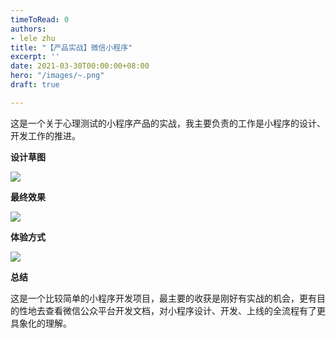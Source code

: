 ```yaml
---
timeToRead: 0
authors:
- lele zhu
title: "【产品实战】微信小程序"
excerpt: ''
date: 2021-03-30T00:00:00+08:00
hero: "/images/~.png"
draft: true

---
```

这是一个关于心理测试的小程序产品的实战，我主要负责的工作是小程序的设计、开发工作的推进。

**设计草图**

![](/images/dingtalk_20210516221155.jpg)

**最终效果**

![](/images/\~.png)

**体验方式**

![](/images/code1-0mjp6v.jpg)

**总结**

这是一个比较简单的小程序开发项目，最主要的收获是刚好有实战的机会，更有目的性地去查看微信公众平台开发文档，对小程序设计、开发、上线的全流程有了更具象化的理解。